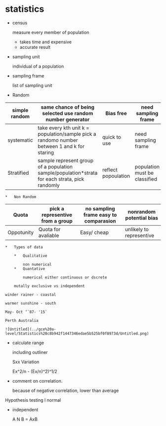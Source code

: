# statistics

*   census

    measure every member of population

    * takes time and expensive
    * accurate result
*   sampling unit

    individual of a population
*   sampling frame

    list of sampling unit
*   Random

| simple random | same chance of being selected use random number generator                                       | Bias free           | need sampling frame           |
| ------------- | ----------------------------------------------------------------------------------------------- | ------------------- | ----------------------------- |
| systematic    | take every kth unit k = population/sample pick a randomo number between 1 and k for staring     | quick to use        | need sampling frame           |
| Stratified    | sample represent group of a population sample/population\*strata for each strata, pick randomly | reflect popoulation | population must be classified |

    *   Non Random

| Quota      | pick a representive from a group | no sampling frame easy to comparasion | nonrandom potential bias |
| ---------- | -------------------------------- | ------------------------------------- | ------------------------ |
| Oppotunity | Quota for avaliable              | Easy/ cheap                           | unlikely to representive |
    *   Types of data

        *   Qualitative

            non numerical
        *   Quantative

            numerical either continuous or dscrete

        mutally exclusive vs independent

    winder rainer - coastal

    warmer sunshine - south

    May- Oct ‘`87- '15`

    Perth Australia

    ![Untitled](../gce%20a-level/Statistics%20c8b942f1447346edae5b525bf0f8973d/Untitled.png)
*   calculate range

    including outliner

    Sxx Variation

    Ex^2/n - (Ex/n)^2)^1/2
*   comment on correlation.

    because of negative correlation, lower than average

Hypothesis testing l normal

*   independent

    A N B = AxB

